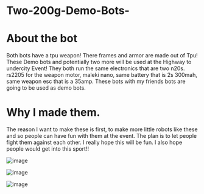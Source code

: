 # Two-200g-Demo-Bots-

# About the bot
Both bots have a tpu weapon! There frames and armor are made out of Tpu! These Demo bots and potentially two more will be used at the Highway to undercity Event! They both run the same electronics that are two n20s. rs2205 for the weapon motor, maleki nano, same battery that is 2s 300mah, same weapon esc that is a 35amp. These bots with my friends bots are going to be used as demo bots. 

# Why I made them. 

The reason I want to make these is first, to make more little robots like these and so people can have fun with them at the event. The plan is to let people fight them against each other. I really hope this will be fun. I also hope people would get into this sport!!

![image](https://github.com/user-attachments/assets/8ab25bb2-14d0-4ed0-af25-2ce1b275ff99)

![image](https://github.com/user-attachments/assets/46b9f810-5ca0-4d27-8dea-fd20a6e3e444)

![image](https://github.com/user-attachments/assets/db1b827e-2e32-4cdb-9de8-9c05bdd2273a)
